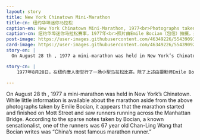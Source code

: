 ```yaml
---
layout: story
title: New York Chinatown Mini-Marathon
title-cn: 纽约华埠迷你马拉松
caption-en: New York Chinatown Mini-Marathon, 1977<br>Photographs taken by Emile Bocian, Museum of Chinese in America (MOCA) Collection
caption-cn: 纽约华埠迷你马拉松赛事，1977年<br>照片由Emile Bocian（包信）拍摄，美国华人博物馆（MOCA）馆藏
post-image: https://user-images.githubusercontent.com/46349226/55439093-8c003500-5571-11e9-9019-ff86ca4cd992.jpg
card-image: https://user-images.githubusercontent.com/46349226/55439092-8c003500-5571-11e9-9df3-61d7b44f858d.jpg
story-en: |
  On August 28 th , 1977 a mini-marathon was held in New York’s Chinatown. While little information is available about the marathon aside from the above photographs taken by Emile Bocian, it appears that the marathon started and finished on Mott Street and saw runners running across the Manhattan Bridge. According to the sparse notes taken by Bocian, a known sensationalist, one of the runners was 67 year old Chan-Ling Wang that Bocian writes was “China’s most famous marathon runner.”

story-cn: |
    1977年8月28日，在纽约唐人街举行了一场小型马拉松比赛。除了上述由摄影师Emile Bocian （包信）拍摄的照片以外，几乎找不到任何关于这个赛事的其他报道。从照片上看，这个小型马拉松赛事的起点和终点都在华埠的勿街，也看到跑者穿过曼哈顿大桥。包信是一位当时小有名气的煽动者，根据他零落的笔迹，一位67岁的跑者Chan-Ling Wang （王长岭）被他描述为“中国最著名的马拉松跑者”。

---
```

On August 28 th , 1977 a mini-marathon was held in New York’s Chinatown. While little information is available about the marathon aside from the above photographs taken by Emile Bocian, it appears that the marathon started and finished on Mott Street and saw runners running across the Manhattan Bridge. According to the sparse notes taken by Bocian, a known sensationalist, one of the runners was 67 year old Chan-Ling Wang that Bocian writes was “China’s most famous marathon runner.”

